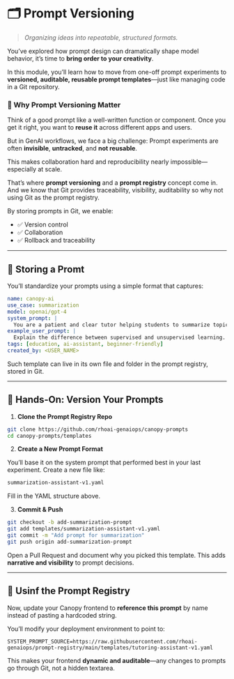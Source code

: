 # 🗂️ Prompt Versioning

> *Organizing ideas into repeatable, structured formats.*

You’ve explored how prompt design can dramatically shape model behavior, it’s time to **bring order to your creativity**.

In this module, you’ll learn how to move from one-off prompt experiments to **versioned, auditable, reusable prompt templates**—just like managing code in a Git repository.


### 🎯 Why Prompt Versioning Matter

Think of a good prompt like a well-written function or component. Once you get it right, you want to **reuse it** across different apps and users.

But in GenAI workflows, we face a big challenge: Prompt experiments are often **invisible**, **untracked**, and **not reusable**.

This makes collaboration hard and reproducibility nearly impossible—especially at scale.

That’s where **prompt versioning** and a **prompt registry** concept come in. And we know that Git provides traceability, visibility, auditability so why not using Git as the prompt registry.

By storing prompts in Git, we enable:

* ✅ Version control
* ✅ Collaboration
* ✅ Rollback and traceability

---

## 🧱 Storing a Promt

You’ll standardize your prompts using a simple format that captures:

```yaml
name: canopy-ai
use_case: summarization
model: openai/gpt-4
system_prompt: |
  You are a patient and clear tutor helping students to summarize topics.
example_user_prompt: |
  Explain the difference between supervised and unsupervised learning.
tags: [education, ai-assistant, beginner-friendly]
created_by: <USER_NAME>
```

Such template can live in its own file and folder in the prompt registry, stored in Git.

---

## 🧪 Hands-On: Version Your Prompts

1. **Clone the Prompt Registry Repo**

```bash
git clone https://github.com/rhoai-genaiops/canopy-prompts
cd canopy-prompts/templates
```

2. **Create a New Prompt Format**

You’ll base it on the system prompt that performed best in your last experiment. Create a new file like:

```bash
summarization-assistant-v1.yaml
```

Fill in the YAML structure above.

3. **Commit & Push**

```bash
git checkout -b add-summarization-prompt
git add templates/summarization-assistant-v1.yaml
git commit -m "Add prompt for summarization"
git push origin add-summarization-prompt
```

Open a Pull Request and document why you picked this template. This adds **narrative and visibility** to prompt decisions.

---

## 🌿 Usinf the Prompt Registry

Now, update your Canopy frontend to **reference this prompt** by name instead of pasting a hardcoded string.

You’ll modify your deployment environment to point to:

```env
SYSTEM_PROMPT_SOURCE=https://raw.githubusercontent.com/rhoai-genaiops/prompt-registry/main/templates/tutoring-assistant-v1.yaml
```

This makes your frontend **dynamic and auditable**—any changes to prompts go through Git, not a hidden textarea.

